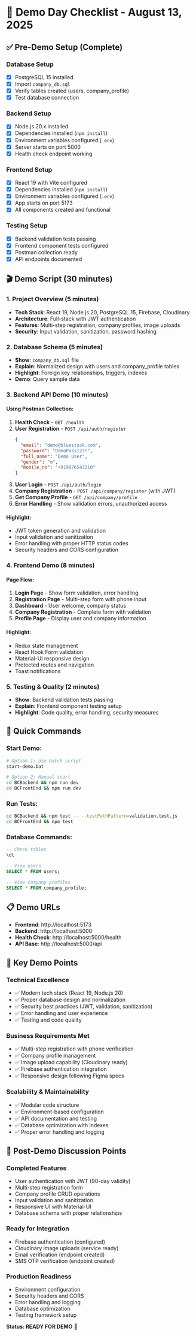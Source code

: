 # 🎯 Demo Day Checklist - August 13, 2025

## ✅ Pre-Demo Setup (Complete)

### Database Setup
- [x] PostgreSQL 15 installed
- [x] Import `company_db.sql` 
- [x] Verify tables created (users, company_profile)
- [x] Test database connection

### Backend Setup  
- [x] Node.js 20.x installed
- [x] Dependencies installed (`npm install`)
- [x] Environment variables configured (`.env`)
- [x] Server starts on port 5000
- [x] Health check endpoint working

### Frontend Setup
- [x] React 19 with Vite configured
- [x] Dependencies installed (`npm install`) 
- [x] Environment variables configured (`.env`)
- [x] App starts on port 5173
- [x] All components created and functional

### Testing Setup
- [x] Backend validation tests passing
- [x] Frontend component tests configured
- [x] Postman collection ready
- [x] API endpoints documented

## 🎬 Demo Script (30 minutes)

### 1. Project Overview (5 minutes)
- **Tech Stack**: React 19, Node.js 20, PostgreSQL 15, Firebase, Cloudinary
- **Architecture**: Full-stack with JWT authentication
- **Features**: Multi-step registration, company profiles, image uploads
- **Security**: Input validation, sanitization, password hashing

### 2. Database Schema (5 minutes)
- **Show**: `company_db.sql` file
- **Explain**: Normalized design with users and company_profile tables
- **Highlight**: Foreign key relationships, triggers, indexes
- **Demo**: Query sample data

### 3. Backend API Demo (10 minutes)

#### Using Postman Collection:
1. **Health Check** - `GET /health`
2. **User Registration** - `POST /api/auth/register`
   ```json
   {
     "email": "demo@bluestock.com",
     "password": "DemoPass123!",
     "full_name": "Demo User", 
     "gender": "m",
     "mobile_no": "+919876543210"
   }
   ```
3. **User Login** - `POST /api/auth/login`
4. **Company Registration** - `POST /api/company/register` (with JWT)
5. **Get Company Profile** - `GET /api/company/profile`
6. **Error Handling** - Show validation errors, unauthorized access

#### Highlight:
- JWT token generation and validation
- Input validation and sanitization
- Error handling with proper HTTP status codes
- Security headers and CORS configuration

### 4. Frontend Demo (8 minutes)

#### Page Flow:
1. **Login Page** - Show form validation, error handling
2. **Registration Page** - Multi-step form with phone input
3. **Dashboard** - User welcome, company status
4. **Company Registration** - Complete form with validation
5. **Profile Page** - Display user and company information

#### Highlight:
- Redux state management
- React Hook Form validation
- Material-UI responsive design
- Protected routes and navigation
- Toast notifications

### 5. Testing & Quality (2 minutes)
- **Show**: Backend validation tests passing
- **Explain**: Frontend component testing setup
- **Highlight**: Code quality, error handling, security measures

## 🔧 Quick Commands

### Start Demo:
```bash
# Option 1: Use batch script
start-demo.bat

# Option 2: Manual start
cd BCBackend && npm run dev
cd BCFrontEnd && npm run dev
```

### Run Tests:
```bash
cd BCBackend && npm test -- --testPathPattern=validation.test.js
cd BCFrontEnd && npm test
```

### Database Commands:
```sql
-- Check tables
\dt

-- View users
SELECT * FROM users;

-- View company profiles  
SELECT * FROM company_profile;
```

## 📋 Demo URLs
- **Frontend**: http://localhost:5173
- **Backend**: http://localhost:5000
- **Health Check**: http://localhost:5000/health
- **API Base**: http://localhost:5000/api

## 🎯 Key Demo Points

### Technical Excellence
- ✅ Modern tech stack (React 19, Node.js 20)
- ✅ Proper database design and normalization
- ✅ Security best practices (JWT, validation, sanitization)
- ✅ Error handling and user experience
- ✅ Testing and code quality

### Business Requirements Met
- ✅ Multi-step registration with phone verification
- ✅ Company profile management
- ✅ Image upload capability (Cloudinary ready)
- ✅ Firebase authentication integration
- ✅ Responsive design following Figma specs

### Scalability & Maintainability
- ✅ Modular code structure
- ✅ Environment-based configuration
- ✅ API documentation and testing
- ✅ Database optimization with indexes
- ✅ Proper error handling and logging

## 🚀 Post-Demo Discussion Points

### Completed Features
- User authentication with JWT (90-day validity)
- Multi-step registration form
- Company profile CRUD operations
- Input validation and sanitization
- Responsive UI with Material-UI
- Database schema with proper relationships

### Ready for Integration
- Firebase authentication (configured)
- Cloudinary image uploads (service ready)
- Email verification (endpoint created)
- SMS OTP verification (endpoint created)

### Production Readiness
- Environment configuration
- Security headers and CORS
- Error handling and logging
- Database optimization
- Testing framework setup

**Status: READY FOR DEMO** 🎉